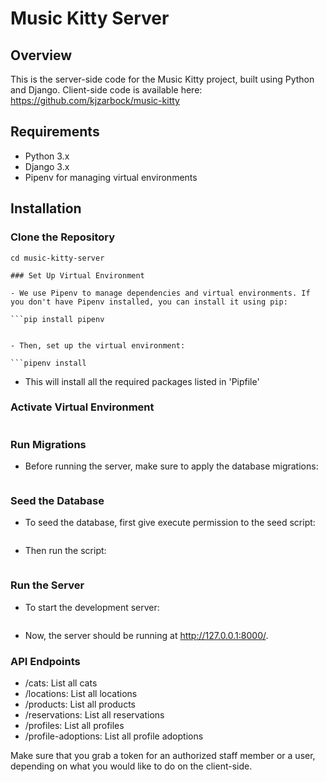 # Music Kitty Server

## Overview

This is the server-side code for the Music Kitty project, built using Python and Django. Client-side code is available here: https://github.com/kjzarbock/music-kitty 

## Requirements

- Python 3.x
- Django 3.x
- Pipenv for managing virtual environments

## Installation

### Clone the Repository

```git clone https://github.com/kjzarbock/music-kitty-server.git
cd music-kitty-server

### Set Up Virtual Environment

- We use Pipenv to manage dependencies and virtual environments. If you don't have Pipenv installed, you can install it using pip:

```pip install pipenv


- Then, set up the virtual environment:

```pipenv install
```

- This will install all the required packages listed in 'Pipfile'

### Activate Virtual Environment

```pipenv shell
```

### Run Migrations

- Before running the server, make sure to apply the database migrations:

```python manage.py migrate
```

### Seed the Database

- To seed the database, first give execute permission to the seed script:

```chmod u+x seed_database.sh
```

- Then run the script: 

```./seed_database.sh
```

### Run the Server 

- To start the development server: 

```python manage.py runserver
```

- Now, the server should be running at http://127.0.0.1:8000/.

### API Endpoints 

- /cats: List all cats
- /locations: List all locations
- /products: List all products
- /reservations: List all reservations
- /profiles: List all profiles
- /profile-adoptions: List all profile adoptions

Make sure that you grab a token for an authorized staff member or a user, depending on what you would like to do on the client-side.



